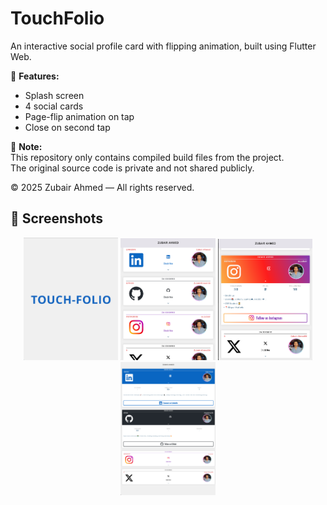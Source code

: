 # TouchFolio

An interactive social profile card with flipping animation, built using Flutter Web.

🔹 **Features:**
- Splash screen
- 4 social cards
- Page-flip animation on tap
- Close on second tap

📌 **Note:**  
This repository only contains compiled build files from the project.  
The original source code is private and not shared publicly.

© 2025 Zubair Ahmed — All rights reserved.

## 📸 Screenshots

<p align="center">
  <img src="screenshots/screenshot1.png" width="30%" />
  <img src="screenshots/screenshot2.png" width="30%" />
  <img src="screenshots/screenshot3.png" width="30%" />
  <img src="screenshots/screenshot4.png" width="30%" />
</p>
